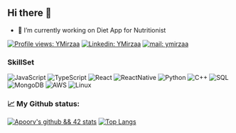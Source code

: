 ## Hi there 👋

<!--
**YMirzaa/ymirzaa** is a ✨ _special_ ✨ repository because its `README.md` (this file) appears on your GitHub profile.

Here are some ideas to get you started:

- 🔭 I’m currently working on ...
- 🌱 I’m currently learning ...
- 👯 I’m looking to collaborate on ...
- 🤔 I’m looking for help with ...
- 💬 Ask me about ...
- 📫 How to reach me: ...
- 😄 Pronouns: ...
- ⚡ Fun fact: ...
-->

- 🔭 I’m currently working on Diet App for Nutritionist

[![Profile views: YMirzaa](https://gpvc.arturio.dev/YMirzaa)](https://github.com/YMirzaa)
[![Linkedin: YMirzaa](https://img.shields.io/badge/-Follow-blue?style=flat-square&logo=Linkedin&logoColor=white&link=https://www.linkedin.com/in/yusuf-mirza-%C3%B6ks%C3%BCz-b03409168/)](https://www.linkedin.com/in/yusuf-mirza-%C3%B6ks%C3%BCz-b03409168/)
[![mail: ymirzaa](https://img.shields.io/badge/-Mail-red?style=flat-square&logo=Gmail&logoColor=white&link=mailto:ymiirza@gmail.com)](mailto:ymiirza@gmail.com)

### SkillSet

![JavaScript](https://img.shields.io/badge/-JavaScript-000?&logo=JavaScript)
![TypeScript](https://img.shields.io/badge/-TypeScript-000?&logo=TypeScript)
![React](https://img.shields.io/badge/-React-000?&logo=React)
![ReactNative](https://img.shields.io/badge/-React-000?&logo=ReactNative)
![Python](https://img.shields.io/badge/-Python-000?&logo=Python)
![C++](https://img.shields.io/badge/-C++-000?&logo=c%2b%2b&logoColor=00599C)
![SQL](https://img.shields.io/badge/-SQL-000?&logo=PostgreSQL)
![MongoDB](https://img.shields.io/badge/-MongoDB-000?&logo=MongoDB)
![AWS](https://img.shields.io/badge/-AWS-000?&logo=Amazon-AWS&logoColor=F90)
![Linux](https://img.shields.io/badge/-Linux-000?&logo=Linux)

### 📈 My Github status:
[![Apoorv's github && 42 stats](https://github-readme-stats.vercel.app/api?username=ymirzaa&show_icons=true&theme=radical)](https://github.com/YMirzaa)
[![Top Langs](https://github-readme-stats.vercel.app/api/top-langs/?username=ymirzaa&layout=compact&theme=radical)](https://github.com/YMirzaa)

